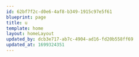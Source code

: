 ```yaml
---
id: 62bf7f2c-d0e6-4af8-b349-1915c97e5f61
blueprint: page
title: u
template: home
layout: homeLayout
updated_by: dcb3e717-ab7c-4904-ad16-fd20b558ff69
updated_at: 1699324351
---
```

